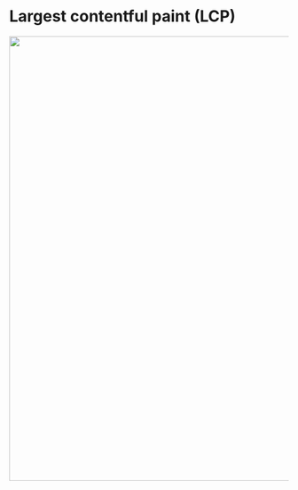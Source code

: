 # Largest contentful paint (LCP)

<img src="./assets/images/03-speed/lcp-calc.svg" class="03-lcp-calc" style="width: 800px; height: auto; display: block;"  />
